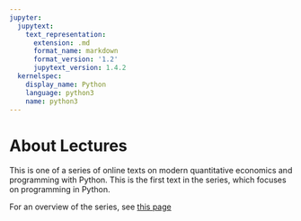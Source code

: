 ```yaml
---
jupyter:
  jupytext:
    text_representation:
      extension: .md
      format_name: markdown
      format_version: '1.2'
      jupytext_version: 1.4.2
  kernelspec:
    display_name: Python
    language: python3
    name: python3
---
```


# About Lectures

This is one of a series of online texts on modern quantitative
economics and programming with Python. This is the first
text in the series, which focuses on programming in Python.

For an overview of the series, see [this page](https://python.quantecon.org)
